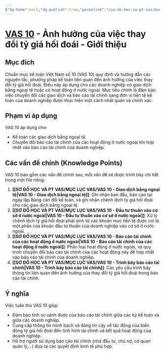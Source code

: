 ```yaml
---
{"dg-home":null,"dg-publish":true,"permalink":"/so-do-hoc-va-pt-vas/muc-luc-vas/vas-10-overview/","dgPassFrontmatter":true,"noteIcon":""}
---
```



# <a href="obsidian://open?file=Ch%E1%BA%BF%20%C4%91%E1%BB%99%20K%E1%BA%BF%20to%C3%A1n%2FVAS%20VB%20G%E1%BB%90C%2FVAS%2010.md">VAS 10</a> - Ảnh hưởng của việc thay đổi tỷ giá hối đoái - Giới thiệu

## Mục đích

Chuẩn mực kế toán Việt Nam số 10 (VAS 10) quy định và hướng dẫn các nguyên tắc, phương pháp kế toán liên quan đến ảnh hưởng của việc thay đổi tỷ giá hối đoái.  Điều này áp dụng cho các doanh nghiệp có giao dịch bằng ngoại tệ hoặc có hoạt động ở nước ngoài. Mục tiêu chính là đảm bảo việc chuyển đổi các giao dịch và báo cáo tài chính sang đơn vị tiền tệ kế toán của doanh nghiệp được thực hiện một cách nhất quán và chính xác.

## Phạm vi áp dụng

VAS 10 áp dụng cho:

*   Kế toán các giao dịch bằng ngoại tệ.
*   Chuyển đổi báo cáo tài chính của các hoạt động ở nước ngoài khi hợp nhất vào báo cáo tài chính của doanh nghiệp.

## Các vấn đề chính (Knowledge Points)

VAS 10 bao gồm các vấn đề chính sau, mỗi vấn đề sẽ được trình bày chi tiết trong một file riêng:

1.  **[[SƠ ĐỒ HỌC VÀ PT VAS/MỤC LỤC VAS/VAS 10 - Giao dịch bằng ngoại tệ\|VAS 10 - Giao dịch bằng ngoại tệ]]**:  Ghi nhận ban đầu, báo cáo tại ngày lập Bảng cân đối kế toán, và ghi nhận chênh lệch tỷ giá hối đoái cho các giao dịch bằng ngoại tệ.
2.  **[[SƠ ĐỒ HỌC VÀ PT VAS/MỤC LỤC VAS/VAS 10 - Đầu tư thuần vào cơ sở ở nước ngoài\|VAS 10 - Đầu tư thuần vào cơ sở ở nước ngoài]]**:  Xử lý chênh lệch tỷ giá hối đoái phát sinh từ các khoản mục tiền tệ được coi là một phần của khoản đầu tư thuần của doanh nghiệp vào cơ sở ở nước ngoài.
3.  **[[SƠ ĐỒ HỌC VÀ PT VAS/MỤC LỤC VAS/VAS 10 - Báo cáo tài chính của các hoạt động ở nước ngoài\|VAS 10 - Báo cáo tài chính của các hoạt động ở nước ngoài]]**:  Phân loại hoạt động ở nước ngoài, và quy trình chuyển đổi báo cáo tài chính của các hoạt động này để hợp nhất vào báo cáo tài chính của doanh nghiệp.
4.  **[[SƠ ĐỒ HỌC VÀ PT VAS/MỤC LỤC VAS/VAS 10 - Trình bày báo cáo tài chính\|VAS 10 - Trình bày báo cáo tài chính]]**: Các yêu cầu trình bày thông tin liên quan đến ảnh hưởng của thay đổi tỷ giá hối đoái trong báo cáo tài chính.

## Ý nghĩa

Việc tuân thủ VAS 10 giúp:

*   Đảm bảo tính so sánh được của báo cáo tài chính giữa các kỳ kế toán và giữa các doanh nghiệp.
*   Cung cấp thông tin minh bạch và đáng tin cậy về tác động của biến động tỷ giá hối đoái đến tình hình tài chính và kết quả hoạt động của doanh nghiệp.
*   Hỗ trợ người sử dụng báo cáo tài chính (nhà đầu tư, chủ nợ, cơ quan quản lý,...) đưa ra các quyết định kinh tế phù hợp.